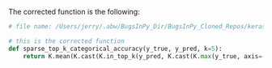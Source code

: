The corrected function is the following:
```python
# file name: /Users/jerry/.abw/BugsInPy_Dir/BugsInPy_Cloned_Repos/keras/keras/metrics.py

# this is the corrected function
def sparse_top_k_categorical_accuracy(y_true, y_pred, k=5):
    return K.mean(K.cast(K.in_top_k(y_pred, K.cast(K.max(y_true, axis=-1), 'int32'), k), K.floatx()))
```